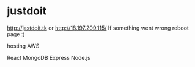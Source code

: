 # justdoit

http://jastdoit.tk or http://18.197.209.115/
If something went wrong reboot page :)

hosting AWS

React
MongoDB
Express
Node.js
